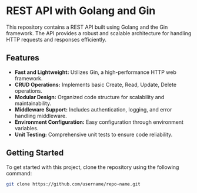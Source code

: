 # REST API with Golang and Gin

This repository contains a REST API built using Golang and the Gin framework. The API provides a robust and scalable architecture for handling HTTP requests and responses efficiently. 

## Features

- **Fast and Lightweight:** Utilizes Gin, a high-performance HTTP web framework.
- **CRUD Operations:** Implements basic Create, Read, Update, Delete operations.
- **Modular Design:** Organized code structure for scalability and maintainability.
- **Middleware Support:** Includes authentication, logging, and error handling middleware.
- **Environment Configuration:** Easy configuration through environment variables.
- **Unit Testing:** Comprehensive unit tests to ensure code reliability.

## Getting Started

To get started with this project, clone the repository using the following command:

```bash
git clone https://github.com/username/repo-name.git
